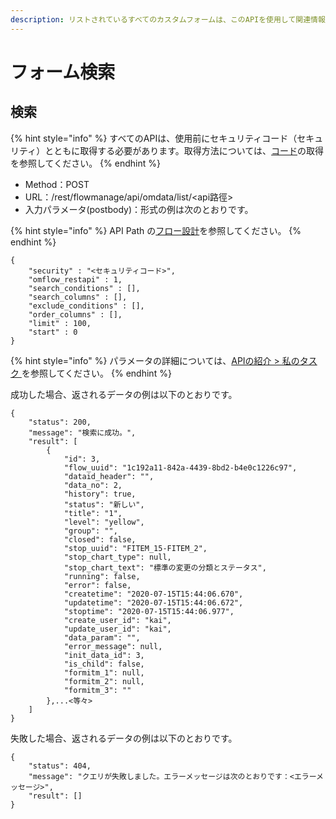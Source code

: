 ```yaml
---
description: リストされているすべてのカスタムフォームは、このAPIを使用して関連情報をクエリできます。
---
```


# フォーム検索

## 検索

{% hint style="info" %}
すべてのAPIは、使用前にセキュリティコード（セキュリティ）とともに取得する必要があります。取得方法については、[コード](https://app.gitbook.com/@omflow-syscom/s/omflow-doc/v/japan/api-jie-shao/an-quan-ma)の取得を参照してください。
{% endhint %}

* Method：POST
* URL：/rest/flowmanage/api/omdata/list/\<api路徑>
* 入力パラメータ(postbody)：形式の例は次のとおりです。

{% hint style="info" %}
API Path の[フロー設計](https://app.gitbook.com/@omflow-syscom/s/omflow-doc/v/japan/5/6#xin-jian-bian-ji-liu-cheng-ye-mian-can-shu-she-ding)を参照してください。
{% endhint %}

```
{
	"security" : "<セキュリティコード>",
	"omflow_restapi" : 1,
	"search_conditions" : [],
	"search_columns" : [],
	"exclude_conditions" : [],
	"order_columns" : [],
	"limit" : 100,
	"start" : 0
}
```

{% hint style="info" %}
パラメータの詳細については、[APIの紹介 > 私のタスク ](https://app.gitbook.com/@omflow-syscom/s/omflow-doc/v/japan/api-jie-shao/wo-de-ren-wu)を参照してください。
{% endhint %}

成功した場合、返されるデータの例は以下のとおりです。

```
{
    "status": 200,
    "message": "検索に成功。",
    "result": [
        {
            "id": 3,
            "flow_uuid": "1c192a11-842a-4439-8bd2-b4e0c1226c97",
            "dataid_header": "",
            "data_no": 2,
            "history": true,
            "status": "新しい",
            "title": "1",
            "level": "yellow",
            "group": "",
            "closed": false,
            "stop_uuid": "FITEM_15-FITEM_2",
            "stop_chart_type": null,
            "stop_chart_text": "標準の変更の分類とステータス",
            "running": false,
            "error": false,
            "createtime": "2020-07-15T15:44:06.670",
            "updatetime": "2020-07-15T15:44:06.672",
            "stoptime": "2020-07-15T15:44:06.977",
            "create_user_id": "kai",
            "update_user_id": "kai",
            "data_param": "",
            "error_message": null,
            "init_data_id": 3,
            "is_child": false,
            "formitm_1": null,
            "formitm_2": null,
            "formitm_3": ""
        },...<等々>
    ]
}
```

失敗した場合、返されるデータの例は以下のとおりです。

```
{
    "status": 404,
    "message": "クエリが失敗しました。エラーメッセージは次のとおりです：<エラーメッセージ>",
    "result": []
}
```
